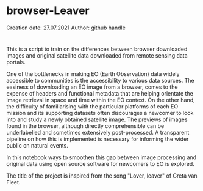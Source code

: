 # browser-Leaver
Creation date: 27.07.2021
Author: github handle <nasianikolaou>
#
This is a script to train on the differences between browser downloaded images and original satellite data downloaded from remote sensing data portals. 

One of the bottlenecks in making EO (Earth Observation) data widely accessible to communities is the accessibility to various data sources. The easiness of downloading an EO image from a browser, comes to the expense of headers and functional metadata that are helping orientate the image retrieval in space and time within the EO context. On the other hand, the difficulty of familiarising with the particular platforms of each EO mission and its supporting datasets often discourages a newcomer to look into and study a newly obtained satellite image. The previews of images found in the browser, although directly comprehensible can be underlabelled and sometimes extensively post-processed. A transparent pipeline on how this is implemented is necessary for informing the wider public on natural events.

In this notebook ways to smoothen this gap between image processing and original data using open source software for newcomers to EO is explored.

The title of the project is inspired from the song "Lover, leaver" of Greta van Fleet.

